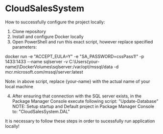 # CloudSalesSystem

How to successfully configure the project locally:

1. Clone repository
2. Install and configure Docker locally
3. Open PowerShell and run this exact script, however replace specified parameters:

docker run -e "ACCEPT_EULA=Y" -e "SA_PASSWORD=cssPass1!" -p 1433:1433 
--name sqlserver -v C:\Users\{your-name}\DockerVolumes\sqlserver:/var/opt/mssql/data 
-d mcr.microsoft.com/mssql/server:latest

Note: in above script, replace {your-name} with the actual name of your local machine

4. After ensuring that connection with the SQL server exists, in the Package Manager Console execute following script: "Update-Database"
NOTE: Setup startup and Default project in Package Manager Console to: "CloudSalesSystem.DAL"

It is necessary to follow these steps in order to sucessfully run application locally!
